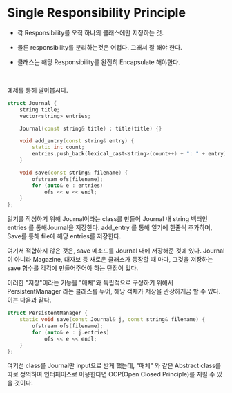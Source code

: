 # Single Responsibility Principle

- 각 Responsibility를 오직 하나의 클래스에만 지정하는 것.

- 물론 responsibility를 분리하는것은 어렵다. 그래서 잘 해야 한다.

- 클래스는 해당 Responsibility를 완전히 Encapsulate 해야한다.

  <br>

예제를 통해 알아봅시다.

```c++
struct Journal {
	string title;
	vector<string> entries;

	Journal(const string& title) : title(title) {}

	void add_entry(const string& entry) {
		static int count;
		entries.push_back(lexical_cast<string>(count++) + ": " + entry);
	}

	void save(const string& filename) {
		ofstream ofs(filename);
		for (auto& e : entries)
			ofs << e << endl;
	}
};
```

일기를 작성하기 위해 Journal이라는 class를 만들어 Journal 내 string 벡터인 entries 를 통해Journal을 저장한다. add_entry 를 통해 일기에 한줄씩 추가하며, Save를 통해 file에 해당 entries를 저장한다.

여기서 적합하지 않은 것은, save 메소드를 Journal 내에 저장해준 것에 있다. Journal 이 아니라 Magazine, 대자보 등 새로운 클래스가 등장할 때 마다, 그것을 저장하는 save 함수를 각각에 만들어주어야 하는 단점이 있다.

이러한 "저장"이라는 기능을 "매체"와 독립적으로 구성하기 위해서 PersistentManager 라는 클래스를 두어, 해당 객체가 저장을 관장하게끔 할 수 있다. 이는 다음과 같다.

```c++
struct PersistentManager {
	static void save(const Journal& j, const string& filename) {
		ofstream ofs(filename);
		for (auto& e : j.entries)
			ofs << e << endl;
	}
};
```

여기선 class를 Journal만 input으로 받게 했는데, "매체" 와 같은 Abstract class를 따로 정의하여 인터페이스로 이용한다면 OCP(Open Closed Principle)를 지킬 수 있을 것이다.


